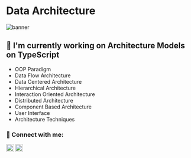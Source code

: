 # Data Architecture

![banner](https://blog.theodo.com/static/ba2166b279b234c4824d1c2fb299ced2/a79d3/ts_logo.png)

## 🔭 I'm currently working on Architecture Models on TypeScript

-   OOP Paradigm
-   Data Flow Architecture
-   Data Centered Architecture
-   Hierarchical Architecture
-   Interaction Oriented Architecture
-   Distributed Architecture
-   Component Based Architecture
-   User Interface
-   Architecture Techniques

### 🤝 Connect with me:

<a href="https://www.linkedin.com/in/volodya-huk-826937199/"><img align="left" src="https://raw.githubusercontent.com/yushi1007/yushi1007/main/images/linkedin.svg" alt="Volodya Huk | LinkedIn" width="21px"/></a>
<a href="https://instagram.com/volodyahuk_"><img align="left" src="https://raw.githubusercontent.com/yushi1007/yushi1007/main/images/instagram.svg" alt="Volodya Huk | Instagram" width="21px"/></a>
